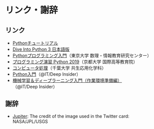 # リンク・謝辞

## リンク

+ [Pythonチュートリアル](https://docs.python.org/ja/3/tutorial/)
+ [Dive Into Python 3 日本語版](http://diveintopython3-ja.rdy.jp/)
+ [Pythonプログラミング入門](https://utokyo-ipp.github.io/index.html)（東京大学 数理・情報教育研究センター）
+ [プログラミング演習 Python 2019](https://repository.kulib.kyoto-u.ac.jp/dspace/bitstream/2433/245698/1/Version2020_02_13_01.pdf)（京都大学 国際高等教育院）
+ [コンピュータ処理](https://amorphous.tf.chiba-u.jp/lecture.files/chem_computer/index.html)（千葉大学 共生応用化学科）
+ [Python入門](https://www.atmarkit.co.jp/ait/subtop/features/di/all.html#pythone585a5e99680)（@IT/Deep Insider）
+ [機械学習＆ディープラーニング入門（作業環境準備編）](https://www.atmarkit.co.jp/ait/series/15223/)（@IT/Deep Insider）

## 謝辞

+ [Jupiter](https://images.nasa.gov/details-PIA00343): The credit of the image used in the Twitter card: NASA/JPL/USGS
